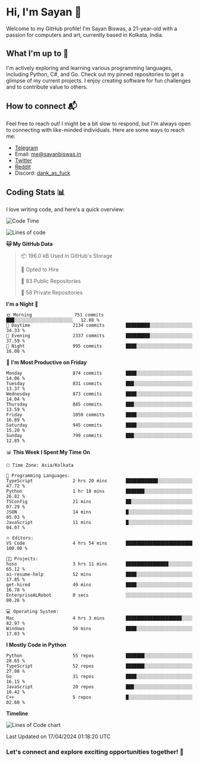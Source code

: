 # Hi, I'm Sayan 👋

Welcome to my GitHub profile! I'm Sayan Biswas, a 21-year-old with a passion for computers and art, currently based in Kolkata, India.

## What I'm up to 🚀

I'm actively exploring and learning various programming languages, including Python, C#, and Go. Check out my pinned repositories to get a glimpse of my current projects. I enjoy creating software for fun challenges and to contribute value to others.

## How to connect 📬

Feel free to reach out! I might be a bit slow to respond, but I'm always open to connecting with like-minded individuals. Here are some ways to reach me:

- [Telegram](https://t.me/dank_as_fuck)
- Email: [me@sayanbiswas.in](mailto:me@sayanbiswas.in)
- [Twitter](https://twitter.com/TheDankDel)
- [Reddit](https://www.reddit.com/user/dank_as_fuck_/)
- Discord: [dank_as_fuck](https://discordapp.com/users/506536929152466945)

## Coding Stats 📊

I love writing code, and here's a quick overview:

<!--START_SECTION:waka-->
![Code Time](http://img.shields.io/badge/Code%20Time-1%2C587%20hrs%2034%20mins-blue)

![Lines of code](https://img.shields.io/badge/From%20Hello%20World%20I%27ve%20Written-5.7%20million%20lines%20of%20code-blue)

**🐱 My GitHub Data** 

> 📦 196.0 kB Used in GitHub's Storage 
 > 
> 💼 Opted to Hire
 > 
> 📜 83 Public Repositories 
 > 
> 🔑 58 Private Repositories 
 > 
**I'm a Night 🦉** 

```text
🌞 Morning                751 commits         ███░░░░░░░░░░░░░░░░░░░░░░   12.08 % 
🌆 Daytime                2134 commits        █████████░░░░░░░░░░░░░░░░   34.33 % 
🌃 Evening                2337 commits        █████████░░░░░░░░░░░░░░░░   37.59 % 
🌙 Night                  995 commits         ████░░░░░░░░░░░░░░░░░░░░░   16.00 % 
```
📅 **I'm Most Productive on Friday** 

```text
Monday                   874 commits         ████░░░░░░░░░░░░░░░░░░░░░   14.06 % 
Tuesday                  831 commits         ███░░░░░░░░░░░░░░░░░░░░░░   13.37 % 
Wednesday                873 commits         ████░░░░░░░░░░░░░░░░░░░░░   14.04 % 
Thursday                 845 commits         ███░░░░░░░░░░░░░░░░░░░░░░   13.59 % 
Friday                   1050 commits        ████░░░░░░░░░░░░░░░░░░░░░   16.89 % 
Saturday                 945 commits         ████░░░░░░░░░░░░░░░░░░░░░   15.20 % 
Sunday                   799 commits         ███░░░░░░░░░░░░░░░░░░░░░░   12.85 % 
```


📊 **This Week I Spent My Time On** 

```text
🕑︎ Time Zone: Asia/Kolkata

💬 Programming Languages: 
TypeScript               2 hrs 20 mins       ████████████░░░░░░░░░░░░░   47.72 % 
Python                   1 hr 18 mins        ███████░░░░░░░░░░░░░░░░░░   26.82 % 
TSConfig                 21 mins             ██░░░░░░░░░░░░░░░░░░░░░░░   07.29 % 
JSON                     14 mins             █░░░░░░░░░░░░░░░░░░░░░░░░   05.03 % 
JavaScript               11 mins             █░░░░░░░░░░░░░░░░░░░░░░░░   04.07 % 

🔥 Editors: 
VS Code                  4 hrs 54 mins       █████████████████████████   100.00 % 

🐱‍💻 Projects: 
hoso                     3 hrs 11 mins       ████████████████░░░░░░░░░   65.12 % 
ai-resume-help           52 mins             ████░░░░░░░░░░░░░░░░░░░░░   17.85 % 
get-hired                49 mins             ████░░░░░░░░░░░░░░░░░░░░░   16.78 % 
EnterpriseALRobot        0 secs              ░░░░░░░░░░░░░░░░░░░░░░░░░   00.26 % 

💻 Operating System: 
Mac                      4 hrs 3 mins        █████████████████████░░░░   82.97 % 
Windows                  50 mins             ████░░░░░░░░░░░░░░░░░░░░░   17.03 % 
```

**I Mostly Code in Python** 

```text
Python                   55 repos            ███████░░░░░░░░░░░░░░░░░░   28.65 % 
TypeScript               52 repos            ███████░░░░░░░░░░░░░░░░░░   27.08 % 
Go                       31 repos            ████░░░░░░░░░░░░░░░░░░░░░   16.15 % 
JavaScript               20 repos            ███░░░░░░░░░░░░░░░░░░░░░░   10.42 % 
C++                      5 repos             █░░░░░░░░░░░░░░░░░░░░░░░░   02.60 % 
```



**Timeline**

![Lines of Code chart](https://raw.githubusercontent.com/Dank-del/Dank-del/main/assets/bar_graph.png)


 Last Updated on 17/04/2024 01:18:20 UTC
<!--END_SECTION:waka-->

### Let's connect and explore exciting opportunities together! 🚀
